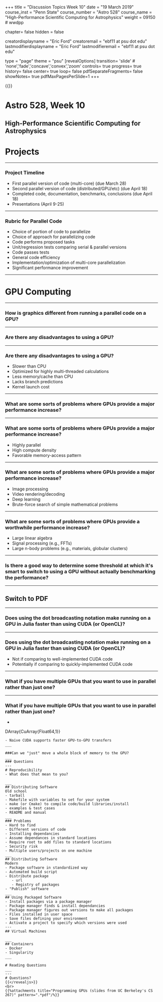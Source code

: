 +++
title = "Discussion Topics Week 10"
date = "19 March 2019"
course_inst = "Penn State"
course_number = "Astro 528"
course_name = "High-Performance Scientific Computing for Astrophysics"
weight = 09150  # wwdpp

chapter= false
hidden = false

creatordisplayname = "Eric Ford"
creatoremail = "ebf11 at psu dot edu"
lastmodifierdisplayname = "Eric Ford"
lastmodifieremail = "ebf11 at psu dot edu"

type = "page"
theme = "psu"
[revealOptions]
transition= 'slide' # 'none','fade','concave','convex','zoom'
controls= true
progress= true
history= false
center= true
loop= false
pdfSeparateFragments= false
showNotes= true
pdfMaxPagesPerSlide=1
+++

{{<revealjs theme="psu" transition="slide" controls="true" progress="true" history="false" center="false" loop="false" pdfSeparateFragments="false" showNotes="true" pdfMaxPagesPerSlide="1" >}}
# Astro 528, Week 10

High-Performance Scientific Computing for Astrophysics
---
# Projects
___
### Project Timeline
- First parallel version of code (multi-core) (due March 28)
- Second parallel version of code (distributed/GPU/etc) (due April 18)
- Completed code, documentation, benchmarks, conclusions (due April 18)
- Presentations (April 9-25)
___
### Rubric for Parallel Code
- Choice of portion of code to parallelize
- Choice of approach for parallelizing code
- Code performs proposed tasks
- Unit/regression tests comparing serial & parallel versions
- Code passes tests
- General code efficiency
- Implementation/optimization of multi-core parallelization
- Significant performance improvement
---
# GPU Computing
___
### How is graphics different from running a parallel code on a GPU?
___
### Are there any disadvantages to using a GPU?
___
### Are there any disadvantages to using a GPU?
- Slower than CPU
- Optimized for highly multi-threaded calculations
- Less memory/cache than CPU
- Lacks branch predictions
- Kernel launch cost
___
### What are some sorts of problems where GPUs provide a major performance increase?
___
### What are some sorts of problems where GPUs provide a major performance increase?
- Highly parallel
- High compute density
- Favorable memory-access pattern
___
### What are some sorts of problems where GPUs provide a major performance increase?
- Image processing
- Video rendering/decoding
- Deep learning
- Brute-force search of simple mathematical problems
___
### What are some sorts of problems where GPUs provide a worthwhile performance increase?
- Large linear algebra
- Signal processing (e.g., FFTs)
- Large n-body problems (e.g., materials, globular clusters)
___
### Is there a good way to determine some threshold at which it's smart to switch to using a GPU without actually benchmarking the performance?
___
## Switch to PDF
___
### Does using the dot broadcasting notation make running on a GPU in Julia faster than using CUDA (or OpenCL)?
___
### Does using the dot broadcasting notation make running on a GPU in Julia faster than using CUDA (or OpenCL)?
- Not if comparing to well-implemented CUDA code
- Potentially if comparing to quickly-implemented CUDA code
___
### What if you have multiple GPUs that you want to use in parallel rather than just one?
___
### What if you have multiple GPUs that you want to use in parallel rather than just one?
- ```julia
DArray{CuArray{Float64,1}}
```
- Naive CUDA supports faster GPU-to-GPU transfers
___

###Can we "just" move a whole block of memory to the GPU?
___
### Questions
---
# Reproducibility
- What does that mean to you?

___
## Distributing Software
Old school
- tarball
- Makefile with variables to set for your system
- make (or Cmake) to compile code/build libraries/install
- examples & test cases
- README and manual
___
### Problems
- Hard to find
- Different versions of code
- Installing dependancies
- Assume dependances in standard locations
- Require root to add files to standard locations
- Security risk
- Multiple users/projects on one machine
___
## Distributing Software
Modern
- Package software in standardized way
- Automated build script
- Distribute package
   - url
   - Registry of packages
- "Publish" software
___
## Using Packaged Software
- Install packages via a package manager
- Package manager finds & install dependancies
- Package manager figures out versions to make all packages
- Files installed in user space
- Save files defining your environment
- Activate a project to specify which versions were used
---
## Virtual Machines

___
## Containers
- Docker
- Singularity
___

# Reading Questions
___
---
# Questions?
{{</revealjs>}}
<br>
{{%attachments title="Programming GPUs (slides from UC Berkeley's CS 267)" pattern=".*pdf"/%}}
